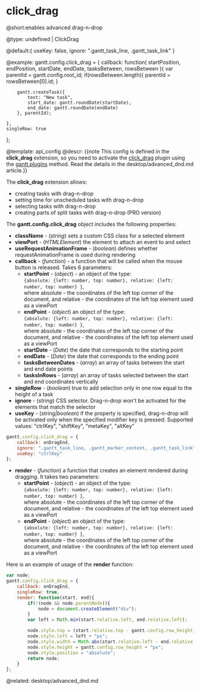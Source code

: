 click_drag
=============

@short:enables advanced drag-n-drop
	

@type: undefined | ClickDrag

@default:{ useKey: false, ignore: ".gantt_task_line, .gantt_task_link" }

@example:
gantt.config.click_drag = {
    callback: function(
        startPosition,
        endPosition,
        startDate,
        endDate,
        tasksBetween,
        rowsBetween
    ){
        var parentId = gantt.config.root_id;
        if(rowsBetween.length){
            parentId = rowsBetween[0].id;
        }

        gantt.createTask({
            text: "New task",
            start_date: gantt.roundDate(startDate),
            end_date: gantt.roundDate(endDate)
        }, parentId);

    },
    singleRow: true
};

@template:	api_config
@descr:
{{note This config is defined in the **click_drag** extension, so you need to activate the [click_drag](desktop/extensions_list.md#advanceddragndrop) plugin using the [gantt.plugins](api/gantt_plugins.md) method. Read the details in the desktop/advanced_dnd.md article.}}

The **click_drag** extension allows:

- creating tasks with drag-n-drop
- setting time for unscheduled tasks with drag-n-drop
- selecting tasks with drag-n-drop
- creating parts of split tasks with drag-n-drop (PRO version)

The **gantt.config.click_drag** object includes the following properties:

- **className** -  (*string*) sets a custom CSS class for a selected element
- **viewPort** - (*HTMLElement*) the element to attach an event to and select
- **useRequestAnimationFrame** - (*boolean*) defines whether requestAnimationFrame is used during rendering
- **callback** - (*function*) - a function that will be called when the mouse button is released. Takes 6 parameters:
	- **startPoint** - (*object*) - an object of the type: <br>
    `{absolute: {left: number, top: number}, relative: {left: number, top: number} }`, <br>
	where absolute - the coordinates of the left top corner of the document, and relative - the coordinates of the left top element used as a viewPort 
	- **endPoint** - (*object*) an object of the type: <br>
    `{absolute: {left: number, top: number}, relative: {left: number, top: number} }`, <br>
	where absolute - the coordinates of the left top corner of the document, and relative - the coordinates of the left top element used as a viewPort 
 	- **startDate** - (*Date*) the date that corresponds to the starting point
	- **endDate** - (*Date*) the date that corresponds to the ending point
	- **tasksBetweenDates** - (*array*) an array of tasks between the start and end date points
	- **tasksInRows** - (*array*) an array of tasks selected between the start and end coordinates vertically
- **singleRow** - (*boolean*) true to add selection only in one row equal to the height of a task
- **ignore** - (*string*) CSS selector. Drag-n-drop won't be activated for the elements that match the selector
- **useKey** - (*string|boolean*) if the property is specified, drag-n-drop will be activated only when the specified modifier key is pressed. Supported values: "ctrlKey", "shiftKey", "metaKey", "altKey"

~~~js
gantt.config.click_drag = {
    callback: onDragEnd,
    ignore: ".gantt_task_line, .gantt_marker_content, .gantt_task_link",
    useKey: "ctrlKey"
};
~~~

- **render** - (*function*) a function that creates an element rendered during dragging. It takes two parameters: 
	- **startPoint** - (*object*) - an object of the type:<br>
    `{absolute: {left: number, top: number}, relative: {left: number, top: number} }`, <br>
	where absolute - the coordinates of the left top corner of the document, and relative - the coordinates of the left top element used as a viewPort 
	- **endPoint** - (*object*) an object of the type: <br>
    `{absolute: {left: number, top: number}, relative: {left: number, top: number} }`, <br>
	where absolute - the coordinates of the left top corner of the document, and relative - the coordinates of the left top element used as a viewPort

Here is an example of usage of the **render** function:

~~~js
var node;
gantt.config.click_drag = {
    callback: onDragEnd,
    singleRow: true,
    render: function(start, end){
        if(!(node && node.parentNode)){
            node = document.createElement("div");
        }
        var left = Math.min(start.relative.left, end.relative.left);

        node.style.top = (start.relative.top - gantt.config.row_height) + "px";
        node.style.left = left + "px";
        node.style.width = Math.abs(start.relative.left - end.relative.left) + "px";
        node.style.height = gantt.config.row_height + "px";
        node.style.position = "absolute";
        return node;
    }
};
~~~

@related:
desktop/advanced_dnd.md